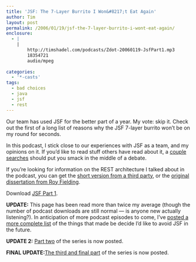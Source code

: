 ```yaml
---
title: 'JSF: The 7-Layer Burrito I Won&#8217;t Eat Again'
author: Tim
layout: post
permalink: /2006/01/19/jsf-the-7-layer-burrito-i-wont-eat-again/
enclosure:
  - |
    |
        http://timshadel.com/podcasts/Zdot-20060119-JsfPart1.mp3
        18354721
        audio/mpeg
        
categories:
  - '*-casts'
tags:
  - bad choices
  - java
  - jsf
  - rest
---
```

Our team has used JSF for the better part of a year. My vote: skip it. Check out the first of a long list of reasons why the JSF 7-layer burrito won&#8217;t be on my round for seconds.

In this podcast, I stick close to our experiences with JSF as a team, and my opinions on it. If you&#8217;d like to read stuff others have read about it, a [couple][1] [searches][2] should put you smack in the middle of a debate.

If you&#8217;re looking for information on the REST architecture I talked about in the podcast, you can get the [short version from a third party][3], or the [original dissertation from Roy Fielding][4].

Download <a href="http://timshadel.com/podcasts/Zdot-20060119-JsfPart1.mp3" onClick="javascript:urchinTracker ('/podcasts/Zdot-20060119-JsfPart1.mp3'); ">JSF Part 1</a>.

**UPDATE:** This page has been read more than twice my average (though the number of podcast downloads are still normal &#8212; is anyone new actually listening?). In anticipation of more podcast episodes to come, I&#8217;ve [posted a more complete list][5] of the things that made be decide I&#8217;d like to avoid JSF in the future.

**UPDATE 2:** [Part two][6] of the series is now posted.

**FINAL UPDATE:**[The third and final part][7] of the series is now posted.

 [1]: http://www.google.com/search?q=raible+geary+jsf "Matt Raible and David Geary's Open JSF Debate"
 [2]: http://www.google.com/search?q=raible+hightower+jsf "Rick Hightower and Matt Raible on JSF"
 [3]: http://naeblis.cx/rtomayko/2004/12/12/rest-to-my-wife "How I explained REST to my wife"
 [4]: http://www.ics.uci.edu/~fielding/pubs/dissertation/top.htm "Architectural Styles and the Design of Network-based Software Architectures"
 [5]: http://timshadel.com/blog/2006/01/20/jsf-burrito-more-complete-list/ "JSF Burrito: More Complete List"
 [6]: http://timshadel.com/blog/2006/01/24/jsf-leaky-abstractions-grab-a-mop/ "JSF: Leaky Abstractions (Grab a Mop)"
 [7]: http://timshadel.com/blog/2006/02/03/jsf-renderkit-blues/ "JSF: RenderKit Blues"
